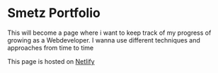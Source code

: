 # Smetz Portfolio
This will become a page where i want to keep track of my progress of growing as a Webdeveloper. I wanna use different techniques and approaches from time to time

This page is hosted on [Netlify](https://www.netlify.com/) 
